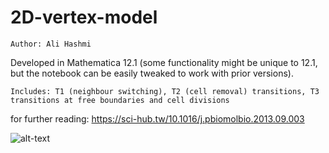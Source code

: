 # 2D-vertex-model

`Author: Ali Hashmi`

Developed in Mathematica 12.1 (some functionality might be unique to 12.1, but the notebook can be easily tweaked to work with prior versions). 

`Includes: T1 (neighbour switching), T2 (cell removal) transitions, T3 transitions at free boundaries and cell divisions`


for further reading: https://sci-hub.tw/10.1016/j.pbiomolbio.2013.09.003


![alt-text](https://github.com/alihashmiii/2D-vertex-model/blob/master/resultmesh.png)



